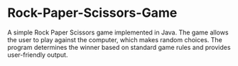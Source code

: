 # Rock-Paper-Scissors-Game
A simple Rock Paper Scissors game implemented in Java. The game allows the user to play against the computer, which makes random choices. The program determines the winner based on standard game rules and provides user-friendly output.
